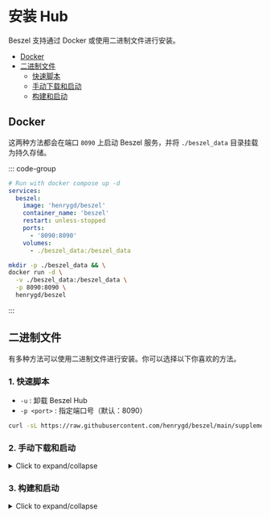 # 安装 Hub

Beszel 支持通过 Docker 或使用二进制文件进行安装。

- [Docker](#docker)
- [二进制文件](#binary)
  - [快速脚本](#_1-quick-script)
  - [手动下载和启动](#_2-manual-download-and-startup)
  - [构建和启动](#_3-build-and-startup)

## Docker

这两种方法都会在端口 `8090` 上启动 Beszel 服务，并将 `./beszel_data` 目录挂载为持久存储。

::: code-group

```yaml [docker-compose.yml]
# Run with docker compose up -d
services:
  beszel:
    image: 'henrygd/beszel'
    container_name: 'beszel'
    restart: unless-stopped
    ports:
      - '8090:8090'
    volumes:
      - ./beszel_data:/beszel_data
```

```bash [docker run]
mkdir -p ./beszel_data && \
docker run -d \
  -v ./beszel_data:/beszel_data \
  -p 8090:8090 \
  henrygd/beszel
```

:::

## 二进制文件

有多种方法可以使用二进制文件进行安装。你可以选择以下你喜欢的方法。

### 1. 快速脚本

- `-u` : 卸载 Beszel Hub
- `-p <port>` : 指定端口号（默认：8090）

```bash
curl -sL https://raw.githubusercontent.com/henrygd/beszel/main/supplemental/scripts/install-hub.sh -o install-hub.sh && chmod +x install-hub.sh && ./install-hub.sh
```

### 2. 手动下载和启动

<details>
  <summary>Click to expand/collapse</summary>

从 [releases](https://github.com/henrygd/beszel/releases) 下载与你的服务器 CPU 架构匹配的最新二进制文件并手动运行它。不过，你需要手动创建一个服务来保持它运行。

```bash
curl -sL "https://github.com/henrygd/beszel/releases/latest/download/beszel_$(uname -s)_$(uname -m | sed 's/x86_64/amd64/' | sed 's/armv7l/arm/' | sed 's/aarch64/arm64/').tar.gz" | tar -xz -O beszel | tee ./beszel >/dev/null && chmod +x beszel
```

直接运行 Hub：

```bash
./beszel serve
```

</details>

### 3. 构建和启动

<details>
  <summary>Click to expand/collapse</summary>

Beszel 是用 Go 编写的，所以你可以轻松地自行构建它们，或者为不同的平台进行交叉编译。如果你还没有安装 Go，请先 [安装 Go](https://go.dev/doc/install)。

#### 1. Git 克隆并准备依赖项

```bash
git clone https://github.com/henrygd/beszel.git
cd beszel && go mod tidy
```

#### 2. 构建

Hub 会将 Web UI 嵌入到二进制文件中，所以你必须先构建网站。这个项目默认使用 [bun](https://bun.sh/)，但如果你喜欢，也可以使用 Node.js：

```bash
cd beszel/site
bun install
bun run build
```

然后在 `beszel/cmd/hub` 目录下：

```bash
cd beszel/cmd/hub
CGO_ENABLED=0 go build -ldflags "-w -s" .
```

:::tip
如果你需要在不同的平台上运行，可以使用 `GOOS` 和 `GOARCH` 环境变量进行交叉编译。

例如，要为 FreeBSD ARM64 构建：

```bash
GOOS=freebsd GOARCH=arm64 CGO_ENABLED=0 go build -ldflags "-w -s" .
```

你可以通过运行 `go tool dist list` 查看有效选项列表。
:::

#### 4. 直接运行 Hub

> 你需要手动创建一个服务来保持它运行。

```bash
./beszel serve
```

</details>